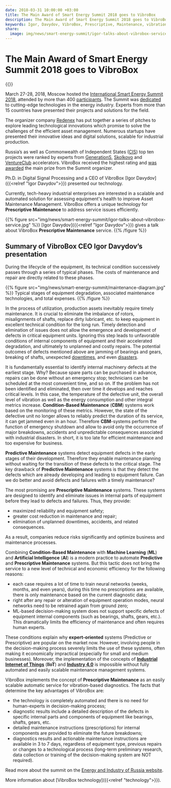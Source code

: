 ```yaml
---
date: 2018-03-31 10:00:00 +03:00
title: The Main Award of Smart Energy Summit 2018 goes to VibroBox
description: The Main Award of Smart Energy Summit 2018 goes to VibroBox
keywords: Igor, Davydov, VibroBox, Prescriptive, Maintenance, vibration, vibration-based, diagnostics, Moscow, Smart, Energy, Summit, 2018, promising, innovation, award, Predictive, Condition-Based, Monitoring, bearings
share:
  image: img/news/smart-energy-summit/igor-talks-about-vibrobox-service.jpg
---
```

# The Main Award of Smart Energy Summit 2018 goes to VibroBox

{{<date>}}

March 27-28, 2018, Moscow hosted the [International Smart Energy Summit 2018](http://smartenergysummit.ru/en/novosti/smart-energy-summit-2018-sostoyalsya!-podvedem-itogi), attended by more than 400 [participants](http://smartenergysummit.ru/en/#par). The Summit was [dedicated](http://smartenergysummit.ru/en/#pr1) to cutting-edge technologies in the energy industry. Experts from more than 15 countries have presented their projects and solutions for the field.

The organizer company [Redenex](http://www.redenex.com/en/) has put together a series of pitches to explore leading technological innovations which promise to solve the challenges of the efficient asset management. Numerous startups have presented their innovative ideas and digital solutions, scalable for industrial production.

Russia’s as well as Commonwealth of Independent States ([CIS](https://en.wikipedia.org/wiki/Commonwealth_of_Independent_States#Member_states)) top ten projects were ranked by experts from [GenerationS](http://en.generation-startup.ru/), [Skolkovo](http://sk.ru/) and [VentureClub](https://ventureclub.co/) accelerators. VibroBox received the highest rating and [was awarded](https://www.eprussia.ru/news/base/2018/2419430.htm) the main prize from the Summit organizer.

Ph.D. in Digital Signal Processing and a CEO of VibroBox [Igor Davydov]({{<relref "Igor Davydov">}}) presented our technology.

Currently, tech-heavy industrial enterprises are interested in a scalable and automated solution for assessing equipment's health to improve Asset Maintenance Management. VibroBox offers a unique technology for **Prescriptive Maintenance** to address service issues efficiently.

{{% figure src="img/news/smart-energy-summit/igor-talks-about-vibrobox-service.jpg" %}}
[Igor Davydov]({{<relref "Igor Davydov">}}) gives a talk about VibroBox **Prescriptive Maintenance** service.
{{% /figure %}}

## Summary of VibroBox CEO Igor Davydov’s presentation

During the lifecycle of the equipment, its technical condition successively passes through a series of typical phases. The costs of maintenance and repair are directly related to these phases.

{{% figure src="img/news/smart-energy-summit/maintenance-diagram.jpg" %}}
Typical stages of equipment degradation, associated maintenance technologies, and total expenses.
{{% /figure %}}

In the process of utilization, production assets inevitably require timely maintenance. It is crucial to eliminate the imbalance of rotors, misalignments of shafts, replace dirty lubricant, etc. to keep equipment in excellent technical condition for the long run. Timely detection and elimination of issues does not allow the emergence and development of defects in critical equipment units. Ignoring this step leads to unfavorable conditions of internal components of equipment and their accelerated degradation, and ultimately to unplanned and costly repairs. The potential outcomes of defects mentioned above are jamming of bearings and gears, breaking of shafts, unexpected [downtimes](https://www.researchgate.net/publication/48776663_Wind_turbine_downtime_and_its_importance_for_offshore_deployment), and even [disasters](https://en.wikipedia.org/wiki/2009_Sayano–Shushenskaya_power_station_accident).

It is fundamentally essential to identify internal machinery defects at the earliest stage. Why? Because spare parts can be purchased in advance, repairs can be done without an emergency stop; technicians can be scheduled at the most convenient time, and so on. If the problem has not been identified and eliminated, then over time it develops and reaches critical levels. In this case, the temperature of the defective unit, the overall level of vibration as well as the energy consumption and other integral metrics increase. **Condition-Based Maintenance** (**CBM**) systems work based on the monitoring of these metrics. However, the state of the defective unit no longer allows to reliably predict the duration of its service, it can get jammed even in an hour. Therefore **CBM**-systems perform the function of emergency shutdown and allow to avoid only the occurrence of major breakdowns, accidents and unpredictable consequences associated with industrial disasters. In short, it is too late for efficient maintenance and too expensive for business.

**Predictive Maintenance** systems detect equipment defects in the early stages of their development. Therefore they enable maintenance planning without waiting for the transition of these defects to the critical stage. The key drawback of **Predictive Maintenance** systems is that they detect the defects which are already developing and leading to equipment failure. Can we do better and avoid defects and failures with a timely maintenance?

The most promising are **Prescriptive Maintenance** systems. These systems are designed to identify and eliminate issues in internal parts of equipment before they lead to defects and failures. Thus, they provide:

* maximized reliability and equipment safety;
* greater cost reduction in maintenance and repair;
* elimination of unplanned downtimes, accidents, and related consequences.

As a result, companies reduce risks significantly and optimize business and maintenance processes.

Combining **Condition-Based Maintenance** with **Machine Learning** (**ML**) and **Artificial Intelligence** (**AI**) is a modern practice to automate **Predictive** and **Prescriptive Maintenance** systems. But this tactic does not bring the service to a new level of technical and economic efficiency for the following reasons:

* each case requires a lot of time to train neural networks (weeks, months, and even years), during this time no prescriptions are available, there is only maintenance based on the current diagnostic data;
* right after any repair or alteration of equipment operation modes, neural networks need to be retrained again from ground zero;
* ML-based decision-making system does not support specific defects of equipment internal components (such as bearings, shafts, gears, etc.). This dramatically limits the efficiency of maintenance and often requires human experts.

These conditions explain why **expert-oriented** systems (Predictive or Prescriptive) are popular on the market now. However, involving people in the decision-making process severely limits the use of these systems, often making it economically impractical (especially for small and medium businesses). Moreover, the implementation of the concepts of [**Industrial Internet of Things**](https://www.iiconsortium.org/pdf/IIC_Vocab_Technical_Report_2.0.pdf) (**IIoT**) and [**Industry 4.0**](https://www.plattform-i40.de/I40/Navigation/EN/Industrie40/WhatIsIndustrie40/what-is-industrie40.html) is impossible without fully automated and easily scalable maintenance management systems.

VibroBox implements the concept of **Prescriptive Maintenance** as an easily scalable automatic service for vibration-based diagnostics. The facts that determine the key advantages of VibroBox are:

* the technology is completely automated and there is no need for human-experts in decision-making process;
* diagnostic results include a detailed description of the defects in specific internal parts and components of equipment like bearings, shafts, gears, etc.
* detailed maintenance instructions (prescriptions) for internal components are provided to eliminate the future breakdowns;
* diagnostics results and actionable maintenance instructions are available in 3 to 7 days, regardless of equipment type, previous repairs or changes to a technological process (long-term preliminary research, data collection or training of the decision-making system are NOT required).

Read more about the summit on the [Energy and Industry of Russia website](https://www.eprussia.ru/news/base/2018/2419430.htm).

More information about [VibroBox technology]({{<relref "technology">}}).
